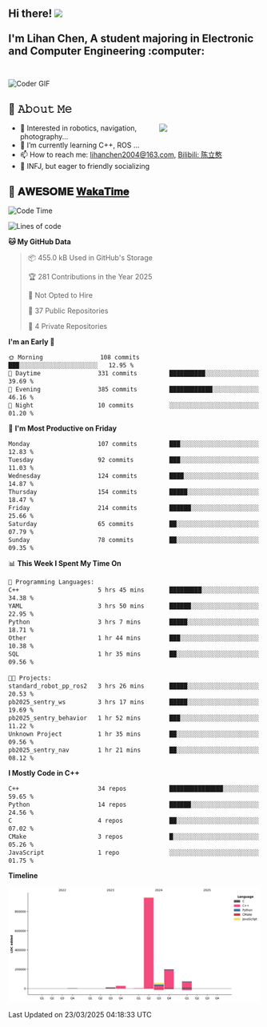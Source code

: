 <h2 align="left">
 <abc>
  <br>Hi there! <img src="https://user-images.githubusercontent.com/42378118/110234147-e3259600-7f4e-11eb-95be-0c4047144dea.gif" width="30"><br>
  <br> I'm Lihan Chen, A student majoring in Electronic and Computer Engineering :computer:<br>
  <br>
 </abc>
</h2>

<img align="center" src="https://media.giphy.com/media/SWoSkN6DxTszqIKEqv/giphy.gif" alt="Coder GIF" width="500">

## :book: 𝙰𝚋𝚘𝚞𝚝 𝙼𝚎

<img align="right" width="40%" src="https://github-readme-stats.vercel.app/api?username=LihanChen2004&show_icons=true&icon_color=CE1D2D&text_color=718096&bg_color=ffffff&hide_title=true" />

- 🌟 Interested in robotics, navigation, photography...
- 🌱 I’m currently learning C++, ROS ... 
- 📫 How to reach me: lihanchen2004@163.com, [Bilibili: 陈立憨](https://space.bilibili.com/170786212)
- 👯 INFJ, but eager to friendly socializing

## 📜 𝐀𝐖𝐄𝐒𝐎𝐌𝐄 [𝐖𝐚𝐤𝐚𝐓𝐢𝐦𝐞](https://github.com/anmol098/waka-readme-stats)

<!--START_SECTION:waka-->
![Code Time](http://img.shields.io/badge/Code%20Time-983%20hrs%2038%20mins-blue)

![Lines of code](https://img.shields.io/badge/From%20Hello%20World%20I%27ve%20Written-1.3%20million%20lines%20of%20code-blue)

**🐱 My GitHub Data** 

> 📦 455.0 kB Used in GitHub's Storage 
 > 
> 🏆 281 Contributions in the Year 2025
 > 
> 🚫 Not Opted to Hire
 > 
> 📜 37 Public Repositories 
 > 
> 🔑 4 Private Repositories 
 > 
**I'm an Early 🐤** 

```text
🌞 Morning                108 commits         ███░░░░░░░░░░░░░░░░░░░░░░   12.95 % 
🌆 Daytime                331 commits         ██████████░░░░░░░░░░░░░░░   39.69 % 
🌃 Evening                385 commits         ████████████░░░░░░░░░░░░░   46.16 % 
🌙 Night                  10 commits          ░░░░░░░░░░░░░░░░░░░░░░░░░   01.20 % 
```
📅 **I'm Most Productive on Friday** 

```text
Monday                   107 commits         ███░░░░░░░░░░░░░░░░░░░░░░   12.83 % 
Tuesday                  92 commits          ███░░░░░░░░░░░░░░░░░░░░░░   11.03 % 
Wednesday                124 commits         ████░░░░░░░░░░░░░░░░░░░░░   14.87 % 
Thursday                 154 commits         █████░░░░░░░░░░░░░░░░░░░░   18.47 % 
Friday                   214 commits         ██████░░░░░░░░░░░░░░░░░░░   25.66 % 
Saturday                 65 commits          ██░░░░░░░░░░░░░░░░░░░░░░░   07.79 % 
Sunday                   78 commits          ██░░░░░░░░░░░░░░░░░░░░░░░   09.35 % 
```


📊 **This Week I Spent My Time On** 

```text
💬 Programming Languages: 
C++                      5 hrs 45 mins       █████████░░░░░░░░░░░░░░░░   34.38 % 
YAML                     3 hrs 50 mins       ██████░░░░░░░░░░░░░░░░░░░   22.95 % 
Python                   3 hrs 7 mins        █████░░░░░░░░░░░░░░░░░░░░   18.71 % 
Other                    1 hr 44 mins        ███░░░░░░░░░░░░░░░░░░░░░░   10.38 % 
SQL                      1 hr 35 mins        ██░░░░░░░░░░░░░░░░░░░░░░░   09.56 % 

🐱‍💻 Projects: 
standard_robot_pp_ros2   3 hrs 26 mins       █████░░░░░░░░░░░░░░░░░░░░   20.53 % 
pb2025_sentry_ws         3 hrs 17 mins       █████░░░░░░░░░░░░░░░░░░░░   19.69 % 
pb2025_sentry_behavior   1 hr 52 mins        ███░░░░░░░░░░░░░░░░░░░░░░   11.22 % 
Unknown Project          1 hr 35 mins        ██░░░░░░░░░░░░░░░░░░░░░░░   09.56 % 
pb2025_sentry_nav        1 hr 21 mins        ██░░░░░░░░░░░░░░░░░░░░░░░   08.12 % 
```

**I Mostly Code in C++** 

```text
C++                      34 repos            ███████████████░░░░░░░░░░   59.65 % 
Python                   14 repos            ██████░░░░░░░░░░░░░░░░░░░   24.56 % 
C                        4 repos             ██░░░░░░░░░░░░░░░░░░░░░░░   07.02 % 
CMake                    3 repos             █░░░░░░░░░░░░░░░░░░░░░░░░   05.26 % 
JavaScript               1 repo              ░░░░░░░░░░░░░░░░░░░░░░░░░   01.75 % 
```



**Timeline**

![Lines of Code chart](https://raw.githubusercontent.com/LihanChen2004/LihanChen2004/main/assets/bar_graph.png)


 Last Updated on 23/03/2025 04:18:33 UTC
<!--END_SECTION:waka-->

<!--
**LihanChen2004/LihanChen2004** is a ✨ _special_ ✨ repository because its `README.md` (this file) appears on your GitHub profile.

Here are some ideas to get you started:

- 🔭 I’m currently working on ...
- 🌱 I’m currently learning ...
- 👯 I’m looking to collaborate on ...
- 🤔 I’m looking for help with ...
- 💬 Ask me about ...
- 📫 How to reach me: ...
- 😄 Pronouns: ...
- ⚡ Fun fact: ...
-->
